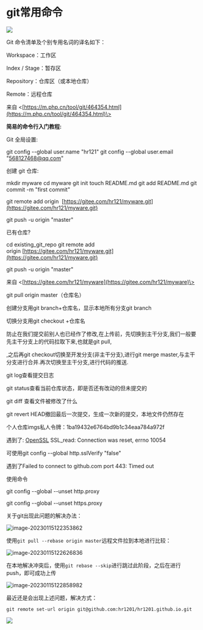 # git常用命令

![](https://cdn.staticaly.com/gh/hr1201/img@main/imgs/202308282113993.png)



Git 命令清单及个别专用名词的译名如下：

Workspace：工作区

Index / Stage：暂存区

Repository：仓库区（或本地仓库）

Remote：远程仓库



来自 <[https://m.php.cn/tool/git/464354.html](https://m.php.cn/tool/git/464354.html)\>






**简易的命令行入门教程:**

Git 全局设置:

git config --global user.name "hr121"
git config --global user.email "568127468@qq.com"

创建 git 仓库:

mkdir myware
cd myware
git init
touch README.md
git add README.md
git commit -m "first commit"

git remote add origin  [https://gitee.com/hr121/myware.git](https://gitee.com/hr121/myware.git)

git push -u origin "master"

已有仓库?

cd existing\_git\_repo
git remote add origin [https://gitee.com/hr121/myware.git](https://gitee.com/hr121/myware.git)

git push -u origin "master"



来自 <[https://gitee.com/hr121/myware](https://gitee.com/hr121/myware)\>



git pull origin master（仓库名）



创建分支用git branch+仓库名，显示本地所有分支git branch

切换分支用git checkout +仓库名

防止在我们提交前别人也已经作了修改,在上传前，先切换到主干分支,我们一般要先主干分支上的代码拉取下来,也就是git pull,

,之后再git checkout切换至开发分支(非主干分支),进行git merge master,与主干分支进行合并.再次切换至主干分支,进行代码的推送.







git log查看提交日志

git status查看当前仓库状态，即是否还有改动的但未提交的

git diff 查看文件被修改了什么

git revert HEAD撤回最后一次提交，生成一次新的提交，本地文件仍然存在



个人仓库imgs私人令牌：1ba19432e6764bd9b1c34eaa784a972f









遇到了: [OpenSSL](https://so.csdn.net/so/search?q=OpenSSL&spm=1001.2101.3001.7020) SSL\_read: Connection was reset, errno 10054

可使用git config --global http.sslVerify "false"



遇到了Failed to connect to github.com port 443: Timed out

使用命令

git config --global --unset http.proxy

git config --global --unset https.proxy





关于git出现此问题的解决办法：

![image-20230115122353862](https://cdn.staticaly.com/gh/hr1201/img@main/imgs/image-20230115122353862.png)



使用`git pull --rebase origin master`远程文件拉到本地进行比较：

![image-20230115122626836](https://cdn.staticaly.com/gh/hr1201/img@main/imgs/image-20230115122626836.png)



在本地解决冲突后，使用`git rebase --skip`进行跳过此阶段，之后在进行push，即可成功上传

![image-20230115122858982](https://cdn.staticaly.com/gh/hr1201/img@main/imgs/image-20230115122858982.png)



最近还是会出现上述问题，解决方式：

```
git remote set-url origin git@github.com:hr1201/hr1201.github.io.git
```



![](https://cdn.staticaly.com/gh/hr1201/img@main/imgs/202307191107930.png)



